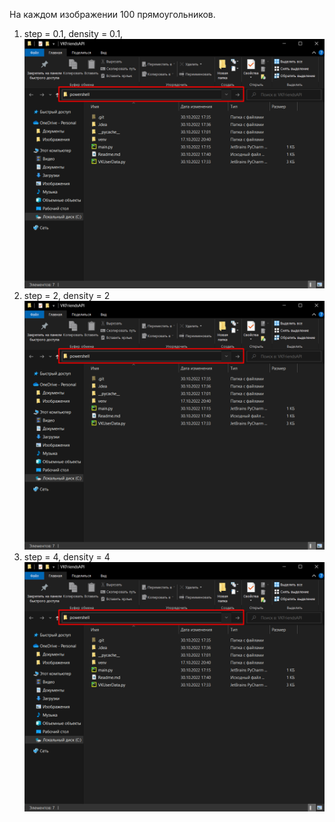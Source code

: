 На каждом изображении 100 прямоугольников.

1. step = 0.1, density = 0.1, 
![image](https://github.com/MeleshinDA/VKFriendsAPI/blob/master/example/example1.png)
2. step = 2, density = 2
![image](https://github.com/MeleshinDA/VKFriendsAPI/blob/master/example/example1.png)
3. step = 4, density = 4
![image](https://github.com/MeleshinDA/VKFriendsAPI/blob/master/example/example1.png)
